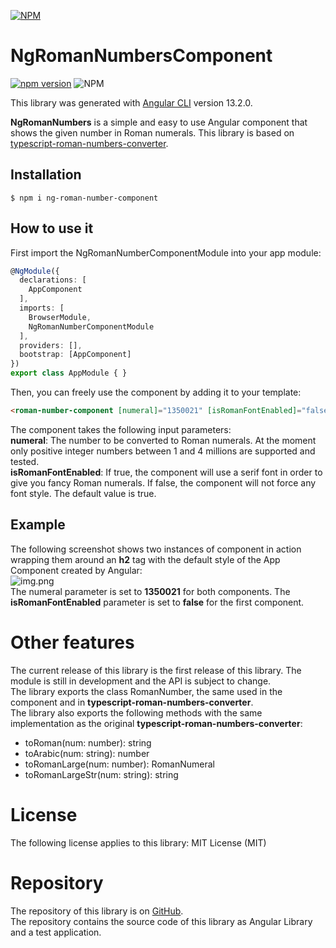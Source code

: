[![NPM](https://nodei.co/npm/ng-roman-number-component.png?compact=true)](https://nodei.co/npm/ng-roman-number-component/)
# NgRomanNumbersComponent
[![npm version](https://badge.fury.io/js/ng-roman-number-component.svg)](https://badge.fury.io/js/ng-roman-number-component) ![NPM](https://img.shields.io/npm/l/ng-roman-number-component)

This library was generated with [Angular CLI](https://github.com/angular/angular-cli) version 13.2.0.

**NgRomanNumbers** is a simple and easy to use Angular component that shows the given number in Roman numerals.
This library is based on [typescript-roman-numbers-converter](https://www.npmjs.com/package/typescript-roman-numbers-converter).
## Installation

```shell
$ npm i ng-roman-number-component
  ```

## How to use it

First import the NgRomanNumberComponentModule into your app module:

```typescript
@NgModule({
  declarations: [
    AppComponent
  ],
  imports: [
    BrowserModule,
    NgRomanNumberComponentModule
  ],
  providers: [],
  bootstrap: [AppComponent]
})
export class AppModule { }
```

Then, you can freely use the component by adding it to your template:
```html
<roman-number-component [numeral]="1350021" [isRomanFontEnabled]="false"></roman-number-component>
```
The component takes the following input parameters:
<br>
**numeral**: The number to be converted to Roman numerals. At the moment only positive integer numbers between 1 and 4 millions are supported and tested.
<br>
**isRomanFontEnabled**: If true, the component will use a serif font in order to give you fancy Roman numerals. If false, the component will not force any font style. The default value is true.

## Example
The following screenshot shows two instances of component in action wrapping them around an **h2** tag with the default style of the App Component created by Angular:
<br>
![img.png](https://d9c4.altervista.org/dev/ng-roman-number-component.png)
<br>
The numeral parameter is set to **1350021** for both components. The **isRomanFontEnabled** parameter is set to **false** for the first component.

# Other features
The current release of this library is the first release of this library. The module is still in development and the API is subject to change.
<br>
The library exports the class RomanNumber, the same used in the component and in **typescript-roman-numbers-converter**.
<br>
The library also exports the following methods with the same implementation as the original **typescript-roman-numbers-converter**:
- toRoman(num: number): string
- toArabic(num: string): number
- toRomanLarge(num: number): RomanNumeral
- toRomanLargeStr(num: string): string


# License
The following license applies to this library:
MIT License (MIT)

# Repository
The repository of this library is on [GitHub](https://github.com/d9c4/ng-roman-number-component).
<br>
The repository contains the source code of this library as Angular Library and a test application.
